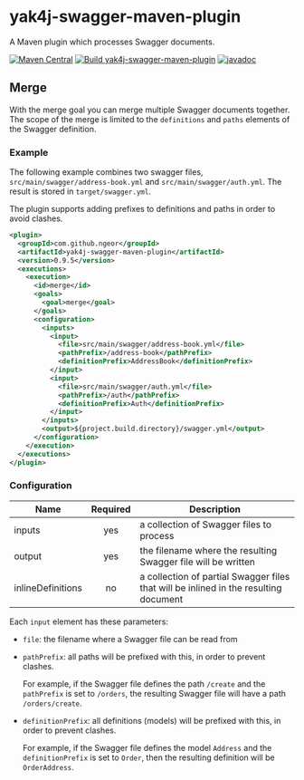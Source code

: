 # yak4j-swagger-maven-plugin

A Maven plugin which processes Swagger documents.

[![Maven Central](https://img.shields.io/maven-central/v/com.github.ngeor/yak4j-swagger-maven-plugin.svg?label=Maven%20Central)](https://central.sonatype.com/artifact/com.github.ngeor/yak4j-swagger-maven-plugin/overview)
[![Build yak4j-swagger-maven-plugin](https://github.com/ngeor/kamino/actions/workflows/build-plugins-yak4j-swagger-maven-plugin.yml/badge.svg)](https://github.com/ngeor/kamino/actions/workflows/build-plugins-yak4j-swagger-maven-plugin.yml)
[![javadoc](https://javadoc.io/badge2/com.github.ngeor/yak4j-swagger-maven-plugin/javadoc.svg)](https://javadoc.io/doc/com.github.ngeor/yak4j-swagger-maven-plugin)

## Merge

With the merge goal you can merge multiple Swagger documents together. The scope
of the merge is limited to the `definitions` and `paths` elements of the Swagger
definition.

### Example

The following example combines two swagger files,
`src/main/swagger/address-book.yml` and `src/main/swagger/auth.yml`. The result
is stored in `target/swagger.yml`.

The plugin supports adding prefixes to definitions and paths in order to avoid
clashes.

```xml
<plugin>
  <groupId>com.github.ngeor</groupId>
  <artifactId>yak4j-swagger-maven-plugin</artifactId>
  <version>0.9.5</version>
  <executions>
    <execution>
      <id>merge</id>
      <goals>
        <goal>merge</goal>
      </goals>
      <configuration>
        <inputs>
          <input>
            <file>src/main/swagger/address-book.yml</file>
            <pathPrefix>/address-book</pathPrefix>
            <definitionPrefix>AddressBook</definitionPrefix>
          </input>
          <input>
            <file>src/main/swagger/auth.yml</file>
            <pathPrefix>/auth</pathPrefix>
            <definitionPrefix>Auth</definitionPrefix>
          </input>
        </inputs>
        <output>${project.build.directory}/swagger.yml</output>
      </configuration>
    </execution>
  </executions>
</plugin>
```

### Configuration

| Name              | Required | Description                                                                          |
| ----------------- | :------: | ------------------------------------------------------------------------------------ |
| inputs            |   yes    | a collection of Swagger files to process                                             |
| output            |   yes    | the filename where the resulting Swagger file will be written                        |
| inlineDefinitions |    no    | a collection of partial Swagger files that will be inlined in the resulting document |

Each `input` element has these parameters:

- `file`: the filename where a Swagger file can be read from
- `pathPrefix`: all paths will be prefixed with this, in order to prevent
  clashes.

  For example, if the Swagger file defines the path `/create` and the
  `pathPrefix` is set to `/orders`, the resulting Swagger file will have a path
  `/orders/create`.

- `definitionPrefix`: all definitions (models) will be prefixed with this, in
  order to prevent clashes.

  For example, if the Swagger file defines the model `Address` and the
  `definitionPrefix` is set to `Order`, then the resulting definition will be
  `OrderAddress`.
